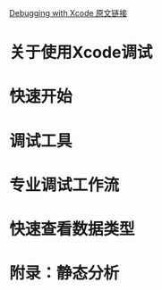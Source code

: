 [Debugging with Xcode 原文链接](https://developer.apple.com/library/content/documentation/DeveloperTools/Conceptual/debugging_with_xcode/chapters/about_debugging_w_xcode.html#//apple_ref/doc/uid/TP40015022)

# 关于使用Xcode调试

# 快速开始

# 调试工具

# 专业调试工作流

# 快速查看数据类型

# 附录：静态分析